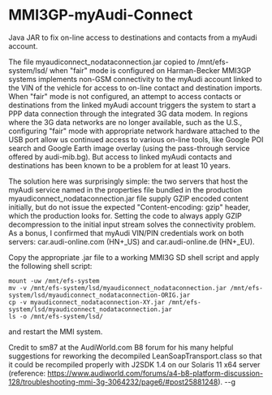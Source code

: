 # MMI3GP-myAudi-Connect
Java JAR to fix on-line access to destinations and contacts from a myAudi account.

The file myaudiconnect_nodataconnection.jar copied to /mnt/efs-system/lsd/ when "fair" mode is configured on Harman-Becker MMI3GP systems implements non-GSM connectivity to the myAudi account linked to the VIN of the vehicle for access to on-line contact and destination imports.  When "fair" mode is not configured, an attempt to access contacts or destinations from the linked myAudi account triggers the system to start a PPP data connection through the integrated 3G data modem.  In regions where the 3G data networks are no longer available, such as the U.S., configuring "fair" mode with appropriate network hardware attached to the USB port allow us continued access to various on-line tools, like Google POI search and Google Earth image overlay (using the pass-through service offered by audi-mib.bg).  But access to linked myAudi contacts and destinations has been known to be a problem for at least 10 years.

The solution here was surprisingly simple: the two servers that host the myAudi service named in the properties file bundled in the production myaudiconnect_nodataconnection.jar file supply GZIP encoded content initially, but do not issue the expected "Content-encoding: gzip" header, which the production looks for.  Setting the code to always apply GZIP decompression to the initial input stream solves the connectivity problem.  As a bonus, I confirmed that myAudi VIN/PIN credentials work on both servers: car.audi-online.com (HN+_US) and car.audi-online.de (HN+_EU).

Copy the appropriate .jar file to a working MMI3G SD shell script and apply the following shell script:

```
mount -uw /mnt/efs-system
mv -v /mnt/efs-system/lsd/myaudiconnect_nodataconnection.jar /mnt/efs-system/lsd/myaudiconnect_nodataconnection-ORIG.jar
cp -v myaudiconnect_nodataconnection-XY.jar /mnt/efs-system/lsd/myaudiconnect_nodataconnection.jar
ls -o /mnt/efs-system/lsd/
```

and restart the MMI system.

Credit to sm87 at the AudiWorld.com B8 forum for his many helpful suggestions for reworking the decompiled LeanSoapTransport.class so that it could be recompiled properly with J2SDK 1.4 on our Solaris 11 x64 server (reference: https://www.audiworld.com/forums/a4-b8-platform-discussion-128/troubleshooting-mmi-3g-3064232/page6/#post25881248). --g
